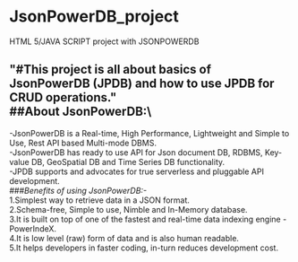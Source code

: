 # JsonPowerDB_project
HTML 5/JAVA SCRIPT project with JSONPOWERDB

**"#This project is all about basics of JsonPowerDB (JPDB) and how to use JPDB for CRUD operations."**<br/>
##About JsonPowerDB:\
---------------------
-JsonPowerDB is a Real-time, High Performance, Lightweight and Simple to Use, Rest API based Multi-mode DBMS.<br/>
-JsonPowerDB has ready to use API for Json document DB, RDBMS, Key-value DB, GeoSpatial DB and Time Series DB functionality.<br/>
-JPDB supports and advocates for true serverless and pluggable API development.<br/>
###*Benefits of using JsonPowerDB:-*<br/>
1.Simplest way to retrieve data in a JSON format.<br/>
2.Schema-free, Simple to use, Nimble and In-Memory database.<br/>
3.It is built on top of one of the fastest and real-time data indexing engine - PowerIndeX.<br/>
4.It is low level (raw) form of data and is also human readable.<br/>
5.It helps developers in faster coding, in-turn reduces development cost.<br/>
